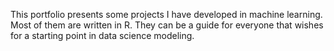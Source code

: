 This portfolio presents some projects I have developed in machine learning. 
Most of them are written in R. 
They can be a guide for everyone that wishes for a starting point in data science modeling.
